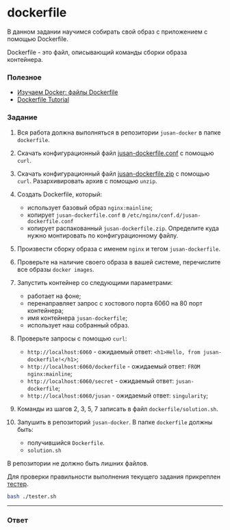 # dockerfile

В данном задании научимся собирать свой образ с приложением с помощью Dockerfile.

Dockerfile - это файл, описывающий команды сборки образа контейнера.

### Полезное

- [Изучаем Docker: файлы Dockerfile](https://habr.com/ru/company/ruvds/blog/439980/)
- [Dockerfile Tutorial](https://docker-curriculum.com/#dockerfile)

### Задание

1. Вся работа должна выполняться в репозитории `jusan-docker` в папке `dockerfile`.
2. Скачать конфигурационный файл [jusan-dockerfile.conf][jusan-dockerfile-conf] с помощью `curl`.
3. Скачать конфигурационный файл [jusan-dockerfile.zip][jusan-dockerfile-zip] с помощью `curl`.
   Разархивировать архив с помощью `unzip`.
4. Создать Dockerfile, который:

   - использует базовый образ `nginx:mainline`;
   - копирует `jusan-dockerfile.conf` в `/etc/nginx/conf.d/jusan-dockerfile.conf`
   - копирует распакованный `jusan-dockerfile.zip`. Определите куда нужно монтировать по конфигурационному файлу.

5. Произвести сборку образа с именем `nginx` и тегом `jusan-dockerfile`.
6. Проверьте на наличие своего образа в вашей системе, перечислите все образы `docker images`.
7. Запустить контейнер со следующими параметрами:

   - работает на фоне;
   - перенаправляет запрос с хостового порта 6060 на 80 порт контейнера;
   - имя контейнера `jusan-dockerfile`;
   - использует наш собранный образ.

8. Проверьте запросы с помощью `curl`:

   - `http://localhost:6060` - ожидаемый ответ: `<h1>Hello, from jusan-dockerfile!</h1>`;
   - `http://localhost:6060/dockerfile` - ожидаемый ответ: `FROM nginx:mainline`;
   - `http://localhost:6060/secret` - ожидаемый ответ: `jusan-dockerfile`;
   - `http://localhost:6060/jusan` - ожидаемый ответ: `singularity`;

9. Команды из шагов 2, 3, 5, 7 записать в файл `dockerfile/solution.sh`.
10. Запушить в репозиторий `jusan-docker`. В папке `dockerfile` должны быть:
    - получившийся `Dockerfile`.
    - `solution.sh`

В репозитории не должно быть лишних файлов.

Для проверки правильности выполнения текущего задания прикреплен [тестер][tester].

```bash
bash ./tester.sh
```

[jusan-dockerfile-conf]: https://stepik.org/media/attachments/lesson/686238/jusan-dockerfile.conf
[jusan-dockerfile-zip]: https://stepik.org/media/attachments/lesson/686238/jusan-dockerfile.zip
[tester]: https://stepik.org/media/attachments/lesson/691221/tester-dockerfile.sh

---

### Ответ
